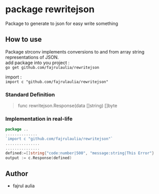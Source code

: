 # package rewritejson
Package to generate to json for easy write something


## How to use
Package strconv implements conversions to and from array string representations of JSON.\
add package into you project :\
`go get github.com/fajrulaulia/rewritejson`

import :\
`import c "github.com/fajrulaulia/rewritejson"`

### Standard Definition
> func rewritejson.Response(data []string) []byte

### Implementation in real-life
``` go
package ..
..............
`import c "github.com/fajrulaulia/rewritejson"`
...............
...............
defined:=[]string{"code:number|500", "message:string|This Error"}
output := c.Response(defined)
```

## Author
- fajrul aulia
